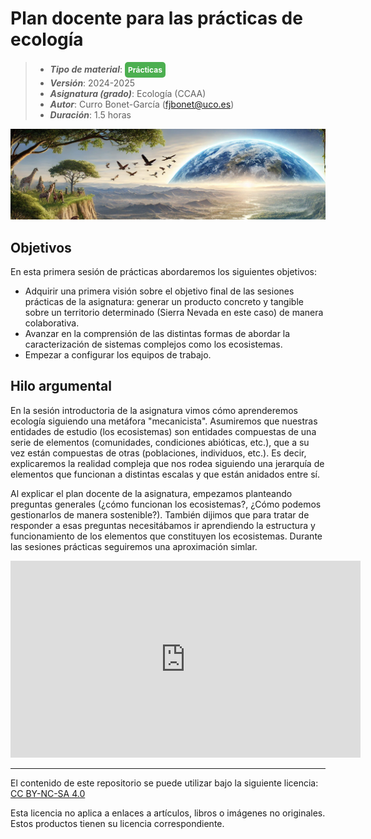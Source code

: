 # Plan docente para las prácticas de ecología

> + **_Tipo de material_**: <span style="display: inline-block; font-size: 12px; color: white; background-color: #4caf50; border-radius: 5px; padding: 5px; font-weight: bold;"> Prácticas</span> 
> + **_Versión_**: 2024-2025
> + **_Asignatura (grado)_**: Ecología (CCAA)
> + **_Autor_**: Curro Bonet-García (fjbonet@uco.es)
> + **_Duración_**: 1.5 horas

![portada](https://raw.githubusercontent.com/aprendiendo-cosas/Te_generalidades_ecologia_ccaa/master/imagenes/portada.png)



## Objetivos 

En esta primera sesión de prácticas abordaremos los siguientes objetivos:

+ Adquirir una primera visión sobre el objetivo final de las sesiones prácticas de la asignatura: generar un  producto concreto y tangible sobre un territorio determinado (Sierra Nevada en este caso) de manera colaborativa.
+ Avanzar en la comprensión de las distintas formas de abordar la caracterización de sistemas complejos como los ecosistemas. 
+ Empezar a configurar los equipos de trabajo.



## Hilo argumental

En la sesión introductoria de la asignatura vimos cómo aprenderemos ecología siguiendo una metáfora "mecanicista". Asumiremos que nuestras entidades de estudio (los ecosistemas) son entidades compuestas de una serie de elementos (comunidades, condiciones abióticas, etc.), que a su vez están compuestas de otras (poblaciones, individuos, etc.). Es decir, explicaremos la realidad compleja que nos rodea siguiendo una jerarquía de elementos que funcionan a distintas escalas y que están anidados entre sí.

Al explicar el plan docente de la asignatura, empezamos planteando preguntas generales (¿cómo funcionan los ecosistemas?, ¿Cómo podemos gestionarlos de manera sostenible?). También dijimos que para tratar de responder a esas preguntas necesitábamos ir aprendiendo la estructura y funcionamiento de los elementos que constituyen los ecosistemas. Durante las sesiones prácticas seguiremos una aproximación simlar. 

 
 
 
 
 
<iframe src="https://prezi.com/p/embed/jcGLCuwM1BzQuigRH31U/" id="iframe_container" frameborder="0" webkitallowfullscreen="" mozallowfullscreen="" allowfullscreen="" allow="autoplay; fullscreen" height="315" width="560"></iframe>

****

 <p xmlns:cc="http://creativecommons.org/ns#" >El contenido de este repositorio se puede utilizar bajo la siguiente licencia:  <a  href="https://creativecommons.org/licenses/by-nc-sa/4.0/?ref=chooser-v1"  target="_blank" rel="license noopener noreferrer"  style="display:inline-block;">CC BY-NC-SA 4.0<img  style="height:22px!important;margin-left:3px;vertical-align:text-bottom;"   src="https://mirrors.creativecommons.org/presskit/icons/cc.svg?ref=chooser-v1"  alt=""><img  style="height:22px!important;margin-left:3px;vertical-align:text-bottom;"   src="https://mirrors.creativecommons.org/presskit/icons/by.svg?ref=chooser-v1"  alt=""><img  style="height:22px!important;margin-left:3px;vertical-align:text-bottom;"   src="https://mirrors.creativecommons.org/presskit/icons/nc.svg?ref=chooser-v1"  alt=""><img  style="height:22px!important;margin-left:3px;vertical-align:text-bottom;"   src="https://mirrors.creativecommons.org/presskit/icons/sa.svg?ref=chooser-v1"  alt=""></a></p> 

<p>Esta licencia no aplica a enlaces a artículos, libros o imágenes no originales. Estos productos tienen su licencia correspondiente.</p>

